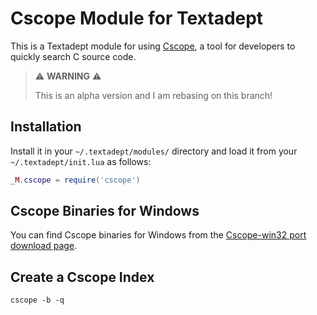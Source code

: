 # Cscope Module for Textadept

This is a Textadept module for using [Cscope], a tool for developers to quickly search C source code.

> :warning: **WARNING** :warning:
>
> This is an alpha version and I am rebasing on this branch!


## Installation

Install it in your `~/.textadept/modules/` directory and load it from your `~/.textadept/init.lua` as follows:

```lua
_M.cscope = require('cscope')
```


## Cscope Binaries for Windows

You can find Cscope binaries for Windows from the [Cscope-win32 port download page](https://code.google.com/archive/p/cscope-win32/downloads).


## Create a Cscope Index

```
cscope -b -q
```



[Cscope]: http://cscope.sourceforge.net/ "Cscope Homepage"
